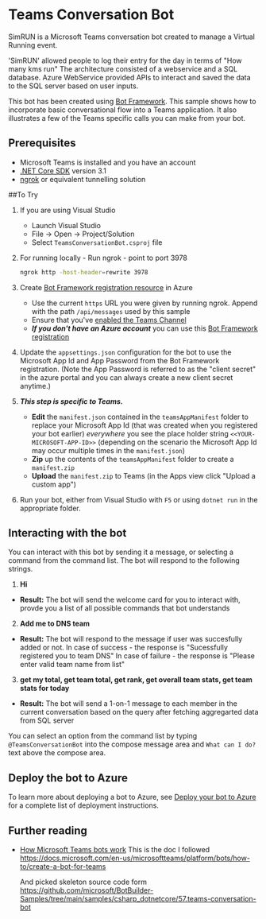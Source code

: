 ﻿
# Teams Conversation Bot

SimRUN is a Microsoft Teams conversation bot created to manage a Virtual Running event.

'SimRUN' allowed people to log their entry for the day in terms of "How many kms run"
The architecture consisted of a webservice and a SQL database. Azure WebService provided APIs to interact and saved the data to the SQL server based on user inputs.

This bot has been created using [Bot Framework](https://dev.botframework.com). This sample shows
how to incorporate basic conversational flow into a Teams application. It also illustrates a few of the Teams specific calls you can make from your bot.

## Prerequisites

- Microsoft Teams is installed and you have an account
- [.NET Core SDK](https://dotnet.microsoft.com/download) version 3.1
- [ngrok](https://ngrok.com/) or equivalent tunnelling solution

##To Try
1) If you are using Visual Studio
   - Launch Visual Studio
   - File -> Open -> Project/Solution
   - Select `TeamsConversationBot.csproj` file

1) For running locally - Run ngrok - point to port 3978

    ```bash
    ngrok http -host-header=rewrite 3978
    ```

1) Create [Bot Framework registration resource](https://docs.microsoft.com/en-us/azure/bot-service/bot-service-quickstart-registration) in Azure
    - Use the current `https` URL you were given by running ngrok. Append with the path `/api/messages` used by this sample
    - Ensure that you've [enabled the Teams Channel](https://docs.microsoft.com/en-us/azure/bot-service/channel-connect-teams?view=azure-bot-service-4.0)
    - __*If you don't have an Azure account*__ you can use this [Bot Framework registration](https://docs.microsoft.com/en-us/microsoftteams/platform/bots/how-to/create-a-bot-for-teams#register-your-web-service-with-the-bot-framework)

1) Update the `appsettings.json` configuration for the bot to use the Microsoft App Id and App Password from the Bot Framework registration. (Note the App Password is referred to as the "client secret" in the azure portal and you can always create a new client secret anytime.)

1) __*This step is specific to Teams.*__
    - **Edit** the `manifest.json` contained in the  `teamsAppManifest` folder to replace your Microsoft App Id (that was created when you registered your bot earlier) *everywhere* you see the place holder string `<<YOUR-MICROSOFT-APP-ID>>` (depending on the scenario the Microsoft App Id may occur multiple times in the `manifest.json`)
    - **Zip** up the contents of the `teamsAppManifest` folder to create a `manifest.zip`
    - **Upload** the `manifest.zip` to Teams (in the Apps view click "Upload a custom app")

1) Run your bot, either from Visual Studio with `F5` or using `dotnet run` in the appropriate folder.

## Interacting with the bot

You can interact with this bot by sending it a message, or selecting a command from the command list. The bot will respond to the following strings.

1. **Hi**
  - **Result:** The bot will send the welcome card for you to interact with, provde you a list of all possible commands that bot understands
2. **Add me to DNS team**
  - **Result:** The bot will respond to the message if user was succesfully added or not.
  In case of success - the response is "Sucessfully registered you to team DNS"
  In case of failure - the response is "Please enter valid team name from list"
3. **get my total, get team total, get rank, get overall team stats, get team stats for today**
  - **Result:** The bot will send a 1-on-1 message to each member in the current conversation based on the query after fetching aggregarted data from SQL server

You can select an option from the command list by typing ```@TeamsConversationBot``` into the compose message area and ```What can I do?``` text above the compose area.

## Deploy the bot to Azure

To learn more about deploying a bot to Azure, see [Deploy your bot to Azure](https://aka.ms/azuredeployment) for a complete list of deployment instructions.

## Further reading

- [How Microsoft Teams bots work](https://docs.microsoft.com/en-us/azure/bot-service/bot-builder-basics-teams?view=azure-bot-service-4.0&tabs=javascript)
   This is the doc I followed https://docs.microsoft.com/en-us/microsoftteams/platform/bots/how-to/create-a-bot-for-teams
 
   And picked skeleton source code form https://github.com/microsoft/BotBuilder-Samples/tree/main/samples/csharp_dotnetcore/57.teams-conversation-bot
